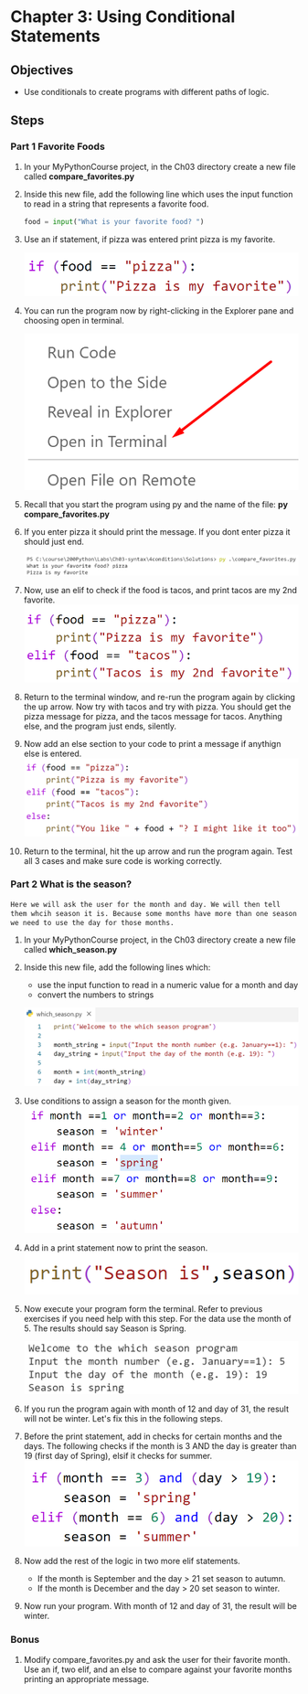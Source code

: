 # Chapter 3: Using Conditional Statements

## Objectives
* Use conditionals to create programs with different paths of logic.

## Steps

### Part 1 Favorite Foods 

1. In your MyPythonCourse project, in the Ch03 directory create a new file called **compare_favorites.py**
   
2. Inside this new file, add the following line which uses the input function to read in a string that represents a favorite food.

    ```python
    food = input("What is your favorite food? ")
    ```

3. Use an if statement, if pizza was entered print pizza is my favorite.

    ![if-pizza](../screenshots/4-if-pizza.png)



4. You can run the program now by right-clicking in the Explorer pane and choosing open in terminal.

    ![ss](../screenshots/4-open-in-terminal.png)


5. Recall that you start the program using py and the name of the file: **py  compare_favorites.py**
   
6.  If you enter pizza it should print the message. If you dont enter pizza it should just end. 

    ![ss](../screenshots/4-run-compare.png)


   
7. Now, use an elif to check if the food is tacos, and print tacos are my 2nd favorite.
    ![ss](../screenshots/4-elif.png)

8. Return to the terminal window, and re-run the program again by clicking the up arrow. Now try with tacos and try with pizza. You should get the pizza message for pizza, and the tacos message for tacos. Anything else, and the program just ends, silently.

9.  Now add an else section to your code to print a message if anythign else is entered.
    ![ss](../screenshots/4-else.png)

1. Return to the terminal, hit the up arrow and run the program again. Test all 3 cases and make sure code is working correctly.

### Part 2 What is the season?

    Here we will ask the user for the month and day. We will then tell them whcih season it is. Because some months have more than one season we need to use the day for those months.

1. In your MyPythonCourse project, in the Ch03 directory create a new file called **which_season.py**
   
2. Inside this new file, add the following lines which:
   * use the input function to read in a numeric value for a month and day
   * convert the numbers to strings

    ![ss](../screenshots/4-which-season-start.png)

 
3. Use conditions to assign a season for the month given.  
    ![ss](../screenshots/4-which-season-check-month.png)

1. Add in a print statement now to print the season.
    ![ss](../screenshots/4-print-season.png)

2. Now execute your program form the terminal. Refer to previous exercises if you need help with this step. For the data use the month of 5. The results should say Season is Spring.

    ![ss](../screenshots/4-which-season-output1.png)


   
3. If you run the program again with month of 12 and day of 31, the result will not be winter. Let's fix this in the following steps.
   
4. Before the print statement, add in checks for certain months and the days. The following checks if the month is 3 AND the day is greater than 19 (first day of Spring), elsif it checks for summer.
    ![ss](../screenshots/4-which-season-days.png)

5. Now add the rest of the logic in two more elif statements. 
   * If the month is September and the day > 21 set season to autumn. 
   * If the month is December and the day > 20 set season to winter.

  1. Now run your program. With month of 12 and day of 31, the result will be winter. 


### Bonus

1. Modify compare_favorites.py and ask the user for their favorite month. Use an if, two elif, and an else to compare against your favorite months printing an appropriate message.




